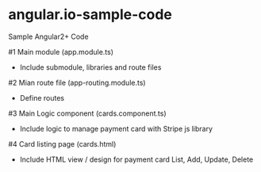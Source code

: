 # angular.io-sample-code
Sample Angular2+ Code

#1 Main module (app.module.ts)

 - Include submodule, libraries and route files

#2 Mian route file (app-routing.module.ts)

 - Define routes

#3 Main Logic component (cards.component.ts)

 - Include logic to manage payment card with Stripe js library

#4 Card listing page (cards.html)

 - Include HTML view / design for payment card List, Add, Update, Delete

